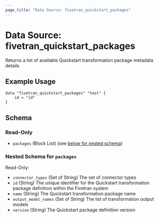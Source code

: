 ```yaml
---
page_title: "Data Source: fivetran_quickstart_packages"
---
```


# Data Source: fivetran_quickstart_packages

Returns a list of available Quickstart transformation package metadata details

## Example Usage

```hcl
data "fivetran_quickstart_packages" "test" {
    id = "id"
}
```

<!-- schema generated by tfplugindocs -->
## Schema

### Read-Only

- `packages` (Block List) (see [below for nested schema](#nestedblock--packages))

<a id="nestedblock--packages"></a>
### Nested Schema for `packages`

Read-Only:

- `connector_types` (Set of String) The set of connector types
- `id` (String) The unique identifier for the Quickstart transformation package definition within the Fivetran system
- `name` (String) The Quickstart transformation package name
- `output_model_names` (Set of String) The list of transformation output models
- `version` (String) The Quickstart package definition version